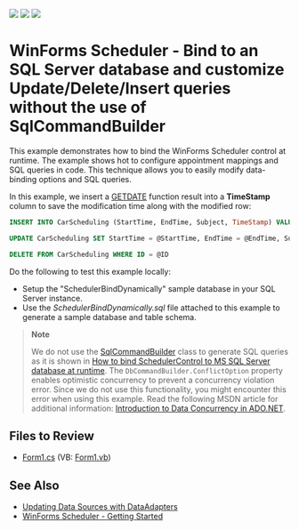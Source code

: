 <!-- default badges list -->
![](https://img.shields.io/endpoint?url=https://codecentral.devexpress.com/api/v1/VersionRange/128633773/14.2.3%2B)
[![](https://img.shields.io/badge/Open_in_DevExpress_Support_Center-FF7200?style=flat-square&logo=DevExpress&logoColor=white)](https://supportcenter.devexpress.com/ticket/details/E4436)
[![](https://img.shields.io/badge/📖_How_to_use_DevExpress_Examples-e9f6fc?style=flat-square)](https://docs.devexpress.com/GeneralInformation/403183)
<!-- default badges end -->

# WinForms Scheduler - Bind to an SQL Server database and customize Update/Delete/Insert queries without the use of SqlCommandBuilder

This example demonstrates how to bind the WinForms Scheduler control at runtime. The example shows hot to configure appointment mappings and SQL queries in code. This technique allows you to easily modify data-binding options and SQL queries.

In this example, we insert a [GETDATE](https://learn.microsoft.com/en-us/sql/t-sql/functions/getdate-transact-sql?view=sql-server-ver16&redirectedfrom=MSDN) function result into a **TimeStamp** column to save the modification time along with the modified row:</p>

```sql
INSERT INTO CarScheduling (StartTime, EndTime, Subject, TimeStamp) VALUES (@StartTime, @EndTime, @Subject, GetDate())

UPDATE CarScheduling SET StartTime = @StartTime, EndTime = @EndTime, Subject = @Subject, TimeStamp = GetDate() WHERE ID = @ID

DELETE FROM CarScheduling WHERE ID = @ID
```

Do the following to test this example locally:

* Setup the "SchedulerBindDynamically" sample database in your SQL Server instance.
* Use the *SchedulerBindDynamically.sql* file attached to this example to generate a sample database and table schema.

> **Note**
>
> We do not use the [SqlCommandBuilder](https://learn.microsoft.com/en-us/dotnet/api/system.data.sqlclient.sqlcommandbuilder?view=dotnet-plat-ext-7.0&redirectedfrom=MSDN) class to generate SQL queries as it is shown in [How to bind SchedulerControl to MS SQL Server database at runtime](https://supportcenter.devexpress.com/ticket/details/e551/winforms-scheduler-bind-to-ms-sql-server-runtime). The `DbCommandBuilder.ConflictOption` property enables optimistic concurrency to prevent a concurrency violation error. Since we do not use this functionality, you might encounter this error when using this example. Read the following MSDN article for additional information: [Introduction to Data Concurrency in ADO.NET](http://msdn.microsoft.com/en-us/library/cs6hb8k4.aspx).


## Files to Review

* [Form1.cs](./CS/Form1.cs) (VB: [Form1.vb](./VB/Form1.vb))


## See Also

* [Updating Data Sources with DataAdapters](https://learn.microsoft.com/en-us/dotnet/framework/data/adonet/updating-data-sources-with-dataadapters?redirectedfrom=MSDN)
* [WinForms Scheduler - Getting Started](https://docs.devexpress.com/WindowsForms/2949/controls-and-libraries/scheduler/getting-started)
